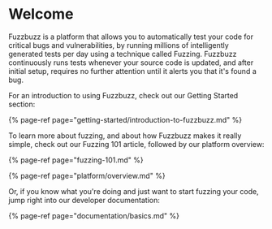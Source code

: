 # Welcome

Fuzzbuzz is a platform that allows you to automatically test your code for critical bugs and vulnerabilities, by running millions of intelligently generated tests per day using a technique called Fuzzing. Fuzzbuzz continuously runs tests whenever your source code is updated, and after initial setup, requires no further attention until it alerts you that it's found a bug.

For an introduction to using Fuzzbuzz, check out our Getting Started section:

{% page-ref page="getting-started/introduction-to-fuzzbuzz.md" %}

To learn more about fuzzing, and about how Fuzzbuzz makes it really simple, check out our Fuzzing 101 article, followed by our platform overview:

{% page-ref page="fuzzing-101.md" %}

{% page-ref page="platform/overview.md" %}

Or, if you know what you're doing and just want to start fuzzing your code, jump right into our developer documentation:

{% page-ref page="documentation/basics.md" %}

